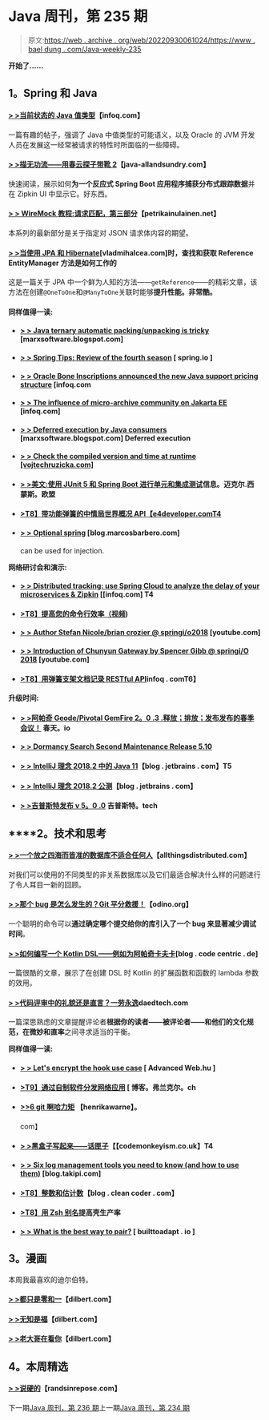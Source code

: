 # Java 周刊，第 235 期

> 原文:[https://web . archive . org/web/20220930061024/https://www . bael dung . com/Java-weekly-235](https://web.archive.org/web/20220930061024/https://www.baeldung.com/java-weekly-235)

**开始了……**

## **1。Spring 和 Java**

#### [**> >当前状态的 Java 值类型**](https://web.archive.org/web/20220701015450/https://www.infoq.com/news/2018/06/JavaValuesJun18)【infoq.com】

一篇有趣的帖子，强调了 Java 中值类型的可能语义，以及 Oracle 的 JVM 开发人员在发展这一经常被请求的特性时所面临的一些障碍。

#### [**> >描无功流——用春云探子带靴 2**](https://web.archive.org/web/20220701015450/http://www.java-allandsundry.com/2018/06/tracing-reactive-flow-using-spring.html)【java-allandsundry.com】

快速阅读，展示如何**为一个反应式 Spring Boot 应用程序捕获分布式跟踪数据**并在 Zipkin UI 中显示它。好东西。

#### [**> > WireMock 教程:请求匹配，第三部分**](https://web.archive.org/web/20220701015450/https://www.petrikainulainen.net/programming/testing/wiremock-tutorial-request-matching-part-three/)【petrikainulainen.net】

本系列的最新部分是关于指定对 JSON 请求体内容的期望。

#### **[> >当使用 JPA 和 Hibernate](https://web.archive.org/web/20220701015450/https://vladmihalcea.com/entitymanager-find-getreference-jpa/)**[vladmihalcea.com]时，查找和获取 Reference EntityManager 方法是如何工作的

这是一篇关于 JPA 中一个鲜为人知的方法——`getReference`——的精彩文章，该方法在创建`@OneToOne`和`@ManyToOne`关联时能够**提升性能。非常酷。**

#### **同样值得一读:**

*   #### [**> > Java ternary automatic packing/unpacking is tricky**](https://web.archive.org/web/20220701015450/https://marxsoftware.blogspot.com/2018/06/javas-ternary-is-tricky.html) [marxsoftware.blogspot.com]

*   #### [**> > Spring Tips: Review of the fourth season**](https://web.archive.org/web/20220701015450/https://spring.io/blog/2018/06/20/spring-tips-season-4-recap) [ spring.io ]

*   #### [**> > Oracle Bone Inscriptions announced the new Java support pricing structure**](https://web.archive.org/web/20220701015450/https://www.infoq.com/news/2018/06/new-support-pricing-java) [infoq.com

*   #### [**> > The influence of micro-archive community on Jakarta EE**](https://web.archive.org/web/20220701015450/https://www.infoq.com/news/2018/06/microprofile-influence-jakartaee) [infoq.com]

*   #### [**> > Deferred execution by Java consumers**](https://web.archive.org/web/20220701015450/https://marxsoftware.blogspot.com/2018/06/deferred-execution-java-consumer.html) [marxsoftware.blogspot.com] Deferred execution

*   #### [**> > Check the compiled version and time at runtime [vojtechruzicka.com]**](https://web.archive.org/web/20220701015450/https://www.vojtechruzicka.com/spring-boot-version/)

*   #### [**> >美文:使用 JUnit 5 和 Spring Boot 进行单元和集成测试**](https://web.archive.org/web/20220701015450/https://info.michael-simons.eu/2018/06/18/maven-use-junit-5-with-spring-boot-for-unit-and-integration-tests/)信息。迈克尔.西蒙斯。欧盟

*   #### [**>T8】带功能弹簧的中情局世界概况 API**【e4developer.comT4](https://web.archive.org/web/20220701015450/https://www.e4developer.com/2018/06/22/cia-world-factbook-api-with-functional-spring/)

*   #### [**> > Optional spring**](https://web.archive.org/web/20220701015450/http://blog.marcosbarbero.com/optional-di-spring/) [blog.marcosbarbero.com]

    can be used for injection.

**网络研讨会和演示:**

*   #### [**> > Distributed tracking: use Spring Cloud to analyze the delay of your microservices & Zipkin**](https://web.archive.org/web/20220701015450/https://www.infoq.com/presentations/distributed-tracing-spring-cloud-zipkin) [[infoq.com] T4

*   #### [**>T8】提高您的命令行效率（视频**](https://web.archive.org/web/20220701015450/https://blog.sebastian-daschner.com/entries/unix-command-line-productivity))

*   #### [**> > Author Stefan Nicole/brian crozier @ springi/o2018**](https://web.archive.org/web/20220701015450/https://www.youtube.com/watch?v=E3I7SlZ2QdU) [youtube.com]

*   #### [**> > Introduction of Chunyun Gateway by Spencer Gibb @ springi/O 2018**](https://web.archive.org/web/20220701015450/https://www.youtube.com/watch?v=NkgooKSeF8w) [youtube.com]

*   #### [**>T8】用弹簧支架文档记录 RESTful API**](https://web.archive.org/web/20220701015450/https://www.infoq.com/presentations/documentation-api-spring-rest)infoq . comT6】

**升级时间:**

*   #### [**> >阿帕奇 Geode/Pivotal GemFire 2。0 .3 .释放；排放；发布发布的春季会议！**](https://web.archive.org/web/20220701015450/https://spring.io/blog/2018/06/21/spring-session-for-apache-geode-pivotal-gemfire-2-0-3-release-released) 春天。io

*   #### [**> > Dormancy Search Second Maintenance Release 5.10**](https://web.archive.org/web/20220701015450/http://in.relation.to/2018/06/22/hibernate-search-5-10-2-Final/)

*   #### [**> > IntelliJ 理念 2018.2 中的 Java 11**](https://web.archive.org/web/20220701015450/https://blog.jetbrains.com/idea/2018/06/java-11-in-intellij-idea-2018-2/)【blog . jetbrains . com】T5

*   #### [**> > IntelliJ 理念 2018.2 公测**](https://web.archive.org/web/20220701015450/https://blog.jetbrains.com/idea/2018/06/intellij-idea-2018-2-goes-beta/)【blog . jetbrains . com】

*   #### [**> >吉普斯特发布 v 5。0 .0**](https://web.archive.org/web/20220701015450/https://www.jhipster.tech/2018/06/20/jhipster-release-5.0.0.html) 吉普斯特。tech

## ****2。**技术和思考**

#### [**> >一个放之四海而皆准的数据库不适合任何人**](https://web.archive.org/web/20220701015450/https://www.allthingsdistributed.com/2018/06/purpose-built-databases-in-aws.html)【allthingsdistributed.com】

对我们可以使用的不同类型的非关系数据库以及它们最适合解决什么样的问题进行了令人耳目一新的回顾。

#### [**> >那个 bug 是怎么发生的？Git 平分救援！**](https://web.archive.org/web/20220701015450/https://odino.org/how-did-that-bug-happen-git-bisect-to-the-rescue/)【odino.org】

一个聪明的命令可以**通过确定哪个提交给你的库引入了一个 bug 来显著减少调试时间**。

#### [**> >如何编写一个 Kotlin DSL——例如为阿帕奇卡夫卡**](https://web.archive.org/web/20220701015450/https://blog.codecentric.de/en/2018/06/kotlin-dsl-apache-kafka/)[blog . code centric . de]

一篇很酷的文章，展示了在创建 DSL 时 Kotlin 的扩展函数和函数的 lambda 参数的效用。

#### [**> >代码评审中的礼貌还是直言？一劳永逸**](https://web.archive.org/web/20220701015450/https://daedtech.com/politeness-bluntness-code-review/)daedtech.com

一篇深思熟虑的文章提醒评论者**根据你的读者——被评论者——和他们的文化规范，在微妙和直率**之间寻求适当的平衡。

**同样值得一读:**

*   #### [**> > Let's encrypt the hook use case**](https://web.archive.org/web/20220701015450/https://advancedweb.hu/2018/06/26/letsencrypt_hook_use_cases/) [ Advanced Web.hu ]

*   #### [**>T9】通过自制软件分发网络应用**](https://web.archive.org/web/20220701015450/https://blog.frankel.ch/distributing-desktop-webapps/2/) [ 博客。弗兰克尔。ch

*   #### [**>>6 git 啊哈力矩**](https://web.archive.org/web/20220701015450/https://henrikwarne.com/2018/06/25/6-git-aha-moments/) 【henrikawarne】。

    com】
*   #### **[> >黑盒子写起来——话匣子](https://web.archive.org/web/20220701015450/https://codemonkeyism.co.uk/htb-chatterbox/)【【codemonkeyism.co.uk】T4**

*   #### [**> > Six log management tools you need to know (and how to use them)**](https://web.archive.org/web/20220701015450/https://blog.takipi.com/6-log-management-tools-you-need-to-know-and-how-to-use-them/) [blog.takipi.com]

*   #### [**>T8】整数和估计数**](https://web.archive.org/web/20220701015450/http://blog.cleancoder.com/uncle-bob/2018/06/21/IntegersAndEstimates.html)【blog . clean coder . com】

*   #### [**>T8】用 Zsh 别名**](https://web.archive.org/web/20220701015450/https://blog.sebastian-daschner.com/entries/zsh-aliases)提高壳生产率

*   #### [**> > What is the best way to pair?**](https://web.archive.org/web/20220701015450/https://builttoadapt.io/whats-the-best-way-to-pair-a8699f9beb81) [ builttoadapt . io ]

## **3。漫画**

本周我最喜欢的迪尔伯特。

#### [**> >都只是零和一**](https://web.archive.org/web/20220701015450/http://dilbert.com/strip/1996-09-18)【dilbert.com】

#### [**> >无知是福**](https://web.archive.org/web/20220701015450/http://dilbert.com/strip/2014-08-24)【dilbert.com】

#### [**> >老大哥在看你**](https://web.archive.org/web/20220701015450/http://dilbert.com/strip/2018-06-27)【dilbert.com】

## **4。本周精选**

#### **[> >说硬的](https://web.archive.org/web/20220701015450/http://randsinrepose.com/archives/say-the-hard-thing/)**【randsinrepose.com】

下一期[Java 周刊，第 236 期](/web/20220701015450/https://www.baeldung.com/java-weekly-236)上一期[Java 周刊，第 234 期](/web/20220701015450/https://www.baeldung.com/java-weekly-234)